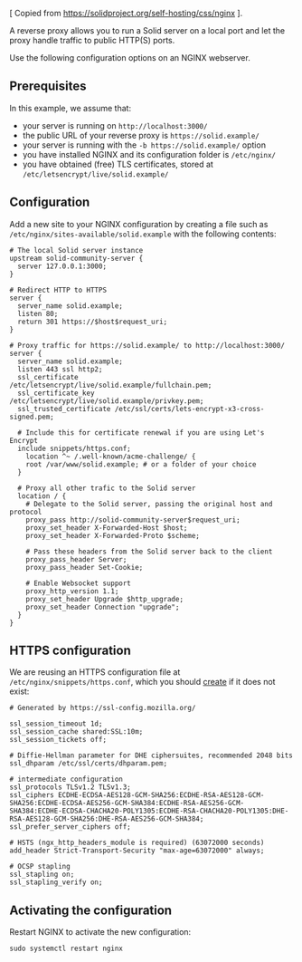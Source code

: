[ Copied from https://solidproject.org/self-hosting/css/nginx ].

A reverse proxy allows you to run a Solid server on a local port and let the proxy handle traffic to public HTTP(S) ports.

Use the following configuration options on an NGINX webserver.

## Prerequisites

In this example, we assume that:

- your server is running on `http://localhost:3000/`
- the public URL of your reverse proxy is `https://solid.example/`
- your server is running with the `-b https://solid.example/` option
- you have installed NGINX and its configuration folder is `/etc/nginx/`
- you have obtained (free) TLS certificates, stored at `/etc/letsencrypt/live/solid.example/`

## Configuration

Add a new site to your NGINX configuration by creating a file such as `/etc/nginx/sites-available/solid.example` with the following contents:

```
# The local Solid server instance
upstream solid-community-server {
  server 127.0.0.1:3000;
}

# Redirect HTTP to HTTPS
server {
  server_name solid.example;
  listen 80;
  return 301 https://$host$request_uri;
}

# Proxy traffic for https://solid.example/ to http://localhost:3000/
server {
  server_name solid.example;
  listen 443 ssl http2;
  ssl_certificate         /etc/letsencrypt/live/solid.example/fullchain.pem;
  ssl_certificate_key     /etc/letsencrypt/live/solid.example/privkey.pem;
  ssl_trusted_certificate /etc/ssl/certs/lets-encrypt-x3-cross-signed.pem;

  # Include this for certificate renewal if you are using Let's Encrypt
  include snippets/https.conf;
    location ^~ /.well-known/acme-challenge/ {
    root /var/www/solid.example; # or a folder of your choice
  }

  # Proxy all other trafic to the Solid server
  location / {
    # Delegate to the Solid server, passing the original host and protocol
    proxy_pass http://solid-community-server$request_uri;
    proxy_set_header X-Forwarded-Host $host;
    proxy_set_header X-Forwarded-Proto $scheme;

    # Pass these headers from the Solid server back to the client
    proxy_pass_header Server;
    proxy_pass_header Set-Cookie;

    # Enable Websocket support
    proxy_http_version 1.1;
    proxy_set_header Upgrade $http_upgrade;
    proxy_set_header Connection "upgrade";
  }
}
```

## HTTPS configuration

We are reusing an HTTPS configuration file at `/etc/nginx/snippets/https.conf`, which you should [create](https://ssl-config.mozilla.org/) if it does not exist:

```
# Generated by https://ssl-config.mozilla.org/

ssl_session_timeout 1d;
ssl_session_cache shared:SSL:10m;
ssl_session_tickets off;

# Diffie-Hellman parameter for DHE ciphersuites, recommended 2048 bits
ssl_dhparam /etc/ssl/certs/dhparam.pem;

# intermediate configuration
ssl_protocols TLSv1.2 TLSv1.3;
ssl_ciphers ECDHE-ECDSA-AES128-GCM-SHA256:ECDHE-RSA-AES128-GCM-SHA256:ECDHE-ECDSA-AES256-GCM-SHA384:ECDHE-RSA-AES256-GCM-SHA384:ECDHE-ECDSA-CHACHA20-POLY1305:ECDHE-RSA-CHACHA20-POLY1305:DHE-RSA-AES128-GCM-SHA256:DHE-RSA-AES256-GCM-SHA384;
ssl_prefer_server_ciphers off;

# HSTS (ngx_http_headers_module is required) (63072000 seconds)
add_header Strict-Transport-Security "max-age=63072000" always;

# OCSP stapling
ssl_stapling on;
ssl_stapling_verify on;
```

## Activating the configuration

Restart NGINX to activate the new configuration:

```
sudo systemctl restart nginx
```